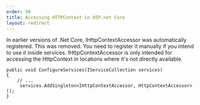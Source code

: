 ```yaml
---
order: 50
title: Accessing HTTPContext in ASP.net Core
layout: redirect
---
```


In earlier versions of .Net Core, IHttpContextAccessor was automatically registered. This was removed. You need to register it manually if you intend to use it inside services. IHttpContextAccessor is only intended for accessing the HttpContext in locations where it's not directly available.

    public void ConfigureServices(IServiceCollection services)
    {
        // ...
         services.AddSingleton<IHttpContextAccessor, HttpContextAccessor>();
    }

